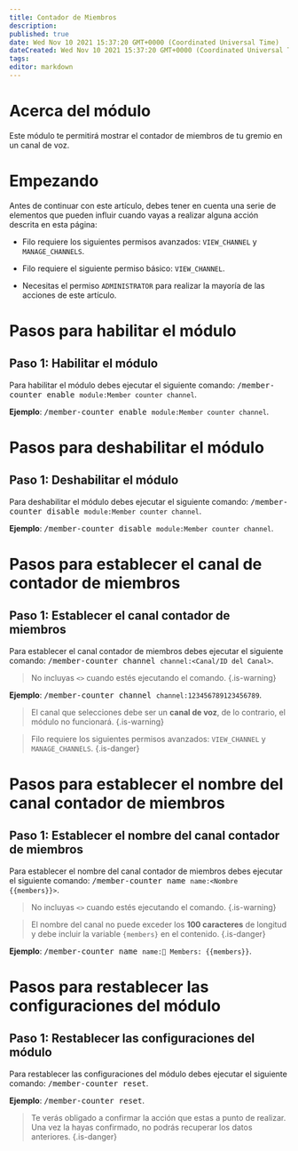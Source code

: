 ```yaml
---
title: Contador de Miembros
description:
published: true
date: Wed Nov 10 2021 15:37:20 GMT+0000 (Coordinated Universal Time)
dateCreated: Wed Nov 10 2021 15:37:20 GMT+0000 (Coordinated Universal Time)
tags:
editor: markdown
---
```


# Acerca del módulo

Este módulo te permitirá mostrar el contador de miembros de tu gremio en un canal de voz.

# Empezando

Antes de continuar con este artículo, debes tener en cuenta una serie de elementos que pueden influir cuando vayas a realizar alguna acción descrita en esta página:

- Filo requiere los siguientes permisos avanzados: ``VIEW_CHANNEL`` y ``MANAGE_CHANNELS``.

- Filo requiere el siguiente permiso básico: ``VIEW_CHANNEL``.

- Necesitas el permiso ``ADMINISTRATOR`` para realizar la mayoría de las acciones de este artículo.

# Pasos para habilitar el módulo

## **Paso 1**: Habilitar el módulo

Para habilitar el módulo debes ejecutar el siguiente comando: <kbd>/member-counter enable ``module:Member counter channel``</kbd>.

**Ejemplo**: <kbd>/member-counter enable ``module:Member counter channel``</kbd>.

# Pasos para deshabilitar el módulo

## **Paso 1**: Deshabilitar el módulo

Para deshabilitar el módulo debes ejecutar el siguiente comando: <kbd>/member-counter disable ``module:Member counter channel``</kbd>.

**Ejemplo**: <kbd>/member-counter disable ``module:Member counter channel``</kbd>.

# Pasos para establecer el canal de contador de miembros

## **Paso 1**: Establecer el canal contador de miembros

Para establecer el canal contador de miembros debes ejecutar el siguiente comando: <kbd>/member-counter channel ``channel:<Canal/ID del Canal>``</kbd>.

> No incluyas ``<>`` cuando estés ejecutando el comando.
{.is-warning}

**Ejemplo**: <kbd>/member-counter channel ``channel:123456789123456789``</kbd>.

> El canal que selecciones debe ser un **canal de voz**, de lo contrario, el módulo no funcionará.
{.is-warning}

> Filo requiere los siguientes permisos avanzados: ``VIEW_CHANNEL`` y ``MANAGE_CHANNELS``.
{.is-danger}

# Pasos para establecer el nombre del canal contador de miembros

## **Paso 1**: Establecer el nombre del canal contador de miembros

Para establecer el nombre del canal contador de miembros debes ejecutar el siguiente comando: <kbd>/member-counter name ``name:<Nombre {{members}}>``</kbd>.

> No incluyas ``<>`` cuando estés ejecutando el comando.
{.is-warning}

> El nombre del canal no puede exceder los **100 caracteres** de longitud y debe incluir la variable `{members}` en el contenido.
{.is-danger}

**Ejemplo**: <kbd>/member-counter name ``name:👥 Members: {{members}}``</kbd>.

# Pasos para restablecer las configuraciones del módulo

## **Paso 1**: Restablecer las configuraciones del módulo

Para restablecer las configuraciones del módulo debes ejecutar el siguiente comando: <kbd>/member-counter reset</kbd>.

**Ejemplo**: <kbd>/member-counter reset</kbd>.

> Te verás obligado a confirmar la acción que estas a punto de realizar. Una vez la hayas confirmado, no podrás recuperar los datos anteriores.
{.is-danger}
